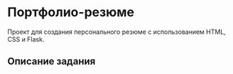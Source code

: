 # Портфолио-резюме

Проект для создания персонального резюме с использованием HTML, CSS и Flask.

## Описание задания
